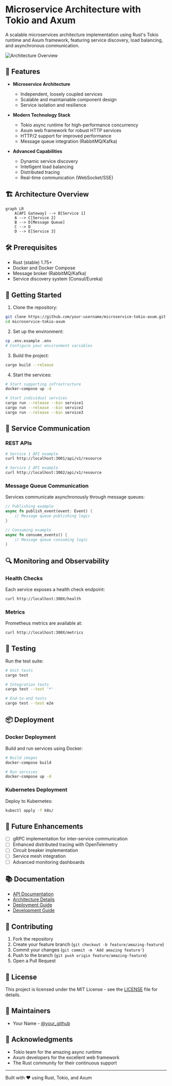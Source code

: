 # Microservice Architecture with Tokio and Axum

A scalable microservices architecture implementation using Rust's Tokio runtime and Axum framework, featuring service discovery, load balancing, and asynchronous communication.

![Architecture Overview](https://github.com/your-username/microservice-tokio-axum/raw/main/docs/architecture.png)

## 🚀 Features

- **Microservice Architecture**
  - Independent, loosely coupled services
  - Scalable and maintainable component design
  - Service isolation and resilience

- **Modern Technology Stack**
  - Tokio async runtime for high-performance concurrency
  - Axum web framework for robust HTTP services
  - HTTP/2 support for improved performance
  - Message queue integration (RabbitMQ/Kafka)

- **Advanced Capabilities**
  - Dynamic service discovery
  - Intelligent load balancing
  - Distributed tracing
  - Real-time communication (WebSocket/SSE)

## 🏗️ Architecture Overview

```mermaid
graph LR
    A[API Gateway] --> B[Service 1]
    A --> C[Service 2]
    B --> D[Message Queue]
    C --> D
    D --> E[Service 3]
```

## 🛠️ Prerequisites

- Rust (stable) 1.75+
- Docker and Docker Compose
- Message broker (RabbitMQ/Kafka)
- Service discovery system (Consul/Eureka)

## 🚦 Getting Started

1. Clone the repository:
```bash
git clone https://github.com/your-username/microservice-tokio-axum.git
cd microservice-tokio-axum
```

2. Set up the environment:
```bash
cp .env.example .env
# Configure your environment variables
```

3. Build the project:
```bash
cargo build --release
```

4. Start the services:
```bash
# Start supporting infrastructure
docker-compose up -d

# Start individual services
cargo run --release --bin service1
cargo run --release --bin service2
cargo run --release --bin service3
```

## 🔄 Service Communication

### REST APIs

```bash
# Service 1 API example
curl http://localhost:3001/api/v1/resource

# Service 2 API example
curl http://localhost:3002/api/v1/resource
```

### Message Queue Communication

Services communicate asynchronously through message queues:

```rust
// Publishing example
async fn publish_event(event: Event) {
    // Message queue publishing logic
}

// Consuming example
async fn consume_events() {
    // Message queue consuming logic
}
```

## 🔍 Monitoring and Observability

### Health Checks

Each service exposes a health check endpoint:
```bash
curl http://localhost:300X/health
```

### Metrics

Prometheus metrics are available at:
```bash
curl http://localhost:300X/metrics
```

## 🧪 Testing

Run the test suite:
```bash
# Unit tests
cargo test

# Integration tests
cargo test --test '*'

# End-to-end tests
cargo test --test e2e
```

## 📦 Deployment

### Docker Deployment

Build and run services using Docker:
```bash
# Build images
docker-compose build

# Run services
docker-compose up -d
```

### Kubernetes Deployment

Deploy to Kubernetes:
```bash
kubectl apply -f k8s/
```

## 🔮 Future Enhancements

- [ ] gRPC implementation for inter-service communication
- [ ] Enhanced distributed tracing with OpenTelemetry
- [ ] Circuit breaker implementation
- [ ] Service mesh integration
- [ ] Advanced monitoring dashboards

## 📚 Documentation

- [API Documentation](docs/api.md)
- [Architecture Details](docs/architecture.md)
- [Deployment Guide](docs/deployment.md)
- [Development Guide](docs/development.md)

## 🤝 Contributing

1. Fork the repository
2. Create your feature branch (`git checkout -b feature/amazing-feature`)
3. Commit your changes (`git commit -m 'Add amazing feature'`)
4. Push to the branch (`git push origin feature/amazing-feature`)
5. Open a Pull Request

## 📄 License

This project is licensed under the MIT License - see the [LICENSE](LICENSE) file for details.

## 👥 Maintainers

- Your Name - [@your_github](https://github.com/your_github)

## 🙏 Acknowledgments

- Tokio team for the amazing async runtime
- Axum developers for the excellent web framework
- The Rust community for their continuous support

---
Built with ❤️ using Rust, Tokio, and Axum
